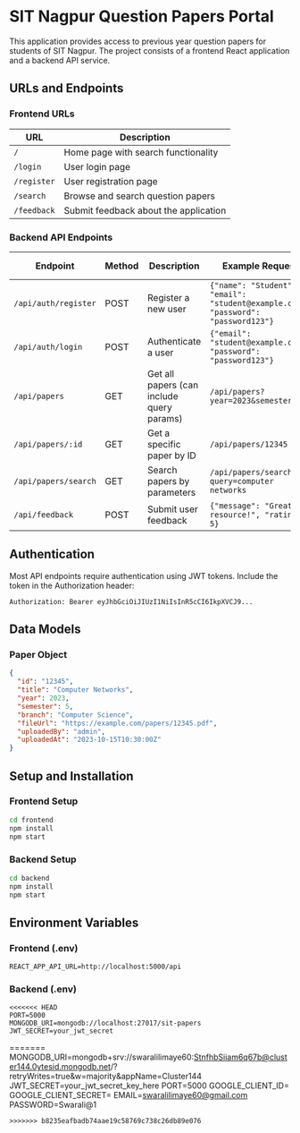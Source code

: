 # SIT Nagpur Question Papers Portal

This application provides access to previous year question papers for students of SIT Nagpur. The project consists of a frontend React application and a backend API service.

## URLs and Endpoints

### Frontend URLs

| URL | Description |
|-----|-------------|
| `/` | Home page with search functionality |
| `/login` | User login page |
| `/register` | User registration page |
| `/search` | Browse and search question papers |
| `/feedback` | Submit feedback about the application |

### Backend API Endpoints

| Endpoint | Method | Description | Example Request | Example Response |
|----------|--------|-------------|----------------|------------------|
| `/api/auth/register` | POST | Register a new user | `{"name": "Student", "email": "student@example.com", "password": "password123"}` | `{"success": true, "user": {...}}` |
| `/api/auth/login` | POST | Authenticate a user | `{"email": "student@example.com", "password": "password123"}` | `{"success": true, "token": "jwt_token_here"}` |
| `/api/papers` | GET | Get all papers (can include query params) | `/api/papers?year=2023&semester=5` | `{"success": true, "papers": [...]}` |
| `/api/papers/:id` | GET | Get a specific paper by ID | `/api/papers/12345` | `{"success": true, "paper": {...}}` |
| `/api/papers/search` | GET | Search papers by parameters | `/api/papers/search?query=computer networks` | `{"success": true, "results": [...]}` |
| `/api/feedback` | POST | Submit user feedback | `{"message": "Great resource!", "rating": 5}` | `{"success": true, "feedback": {...}}` |

## Authentication

Most API endpoints require authentication using JWT tokens. Include the token in the Authorization header:

```
Authorization: Bearer eyJhbGciOiJIUzI1NiIsInR5cCI6IkpXVCJ9...
```

## Data Models

### Paper Object

```json
{
  "id": "12345",
  "title": "Computer Networks",
  "year": 2023,
  "semester": 5,
  "branch": "Computer Science",
  "fileUrl": "https://example.com/papers/12345.pdf",
  "uploadedBy": "admin",
  "uploadedAt": "2023-10-15T10:30:00Z"
}
```

## Setup and Installation

### Frontend Setup
```bash
cd frontend
npm install
npm start
```

### Backend Setup
```bash
cd backend
npm install
npm start
```

## Environment Variables

### Frontend (.env)
```
REACT_APP_API_URL=http://localhost:5000/api
```

### Backend (.env)
```
<<<<<<< HEAD
PORT=5000
MONGODB_URI=mongodb://localhost:27017/sit-papers
JWT_SECRET=your_jwt_secret
``` 
=======
MONGODB_URI=mongodb+srv://swaralilimaye60:StnfhbSiiam6q67b@cluster144.0ytesid.mongodb.net/?retryWrites=true&w=majority&appName=Cluster144
JWT_SECRET=your_jwt_secret_key_here
PORT=5000
GOOGLE_CLIENT_ID=
GOOGLE_CLIENT_SECRET=
EMAIL=swaralilimaye60@gmail.com
PASSWORD=Swarali@1

```
>>>>>>> b8235eafbadb74aae19c58769c738c26db89e076
